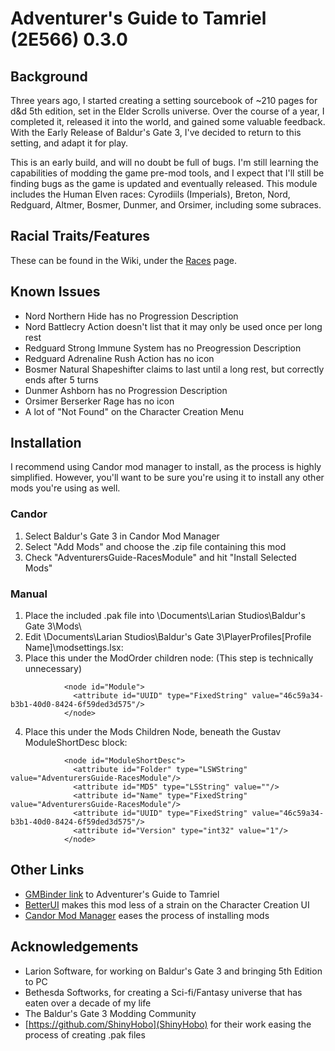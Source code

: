 # Adventurer's Guide to Tamriel (2E566) 0.3.0

## Background
Three years ago, I started creating a setting sourcebook of ~210 pages for d&d 5th edition, set 
in the Elder Scrolls universe. Over the course of a year, I completed it, released it into the 
world, and gained some valuable feedback. With the Early Release of Baldur's Gate 3, I've
decided to return to this setting, and adapt it for play.

This is an early build, and will no doubt be full of bugs. I'm still learning the capabilities
of modding the game pre-mod tools, and I expect that I'll still be finding bugs as the game
is updated and eventually released. This module includes the Human Elven races: Cyrodiils
(Imperials), Breton, Nord, Redguard, Altmer, Bosmer, Dunmer, and Orsimer, including some
subraces.

## Racial Traits/Features
These can be found in the Wiki, under the [Races](https://github.com/khuckins/BG3-adventurers-guide-to-tamriel-2e566/wiki/Races) page.

## Known Issues
- Nord Northern Hide has no Progression Description
- Nord Battlecry Action doesn't list that it may only be used once per long rest
- Redguard Strong Immune System has no Preogression Description
- Redguard Adrenaline Rush Action has no icon
- Bosmer Natural Shapeshifter claims to last until a long rest, but correctly ends after 5 turns
- Dunmer Ashborn has no Progression Description
- Orsimer Berserker Rage has no icon
- A lot of "Not Found" on the Character Creation Menu

## Installation
I recommend using Candor mod manager to install, as the process is highly simplified.
However, you'll want to be sure you're using it to install any other mods you're
using as well.

### Candor
1. Select Baldur's Gate 3 in Candor Mod Manager
2. Select "Add Mods" and choose the .zip file containing this mod
3. Check "AdventurersGuide-RacesModule" and hit "Install Selected Mods"

### Manual
1. Place the included .pak file into \Documents\Larian Studios\Baldur's Gate 3\Mods\
2. Edit \Documents\Larian Studios\Baldur's Gate 3\PlayerProfiles\[Profile Name]\modsettings.lsx:
3. Place this under the ModOrder children node: (This step is technically unnecessary)
```
            <node id="Module">
              <attribute id="UUID" type="FixedString" value="46c59a34-b3b1-40d0-8424-6f59ded3d575"/>
            </node>
```
4. Place this under the Mods Children Node, beneath the Gustav ModuleShortDesc block:
```
            <node id="ModuleShortDesc">
              <attribute id="Folder" type="LSWString" value="AdventurersGuide-RacesModule"/>
              <attribute id="MD5" type="LSString" value=""/>
              <attribute id="Name" type="FixedString" value="AdventurersGuide-RacesModule"/>
              <attribute id="UUID" type="FixedString" value="46c59a34-b3b1-40d0-8424-6f59ded3d575"/>
              <attribute id="Version" type="int32" value="1"/>
            </node>
```

## Other Links
- [GMBinder link](https://www.gmbinder.com/share/-L3u-2oe4GFo8GtXlRHC) to Adventurer's Guide to Tamriel
- [BetterUI](https://github.com/Purlana/BetterUI) makes this mod less of a strain on the Character Creation UI
- [Candor Mod Manager](https://www.nexusmods.com/baldursgate3/mods/22) eases the process of installing mods

## Acknowledgements
- Larion Software, for working on Baldur's Gate 3 and bringing 5th Edition to PC
- Bethesda Softworks, for creating a Sci-fi/Fantasy universe that has eaten over a decade of my life
- The Baldur's Gate 3 Modding Community
- [https://github.com/ShinyHobo](ShinyHobo) for their work easing the process of creating .pak files
